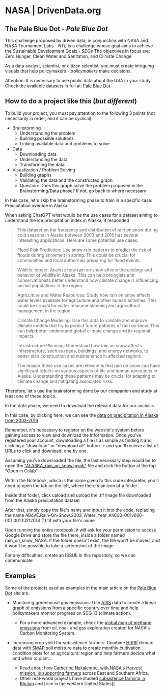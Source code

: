 # NASA | DrivenData.org
## The Pale Blue Dot - *Pale Blue Dot*

This challenge proposed by driven data, in conjunction with NASA and NASA Tournament Labs - *NTL*
Is a challenge whose goal aims to achieve the Sustainable Development Goals - *SDGs*
The objectives in focus are: Zero Hunger, Clean Water and Sanitation, and Climate Change

As a data analyst, scientist, or citizen scientist, you must create intriguing visuals that help policymakers - *policymakers* make decisions.

Attention: It is necessary to use public data about the USA in your study. Check the available datasets in full at: [Pale Blue Dot](https://www.drivendata.org/competitions/256/pale-blue-dot/)

## How to do a project like this (*but different*)

To build your project, you must pay attention to the following 3 points (not necessarily in order, and it can be cyclical):

- Brainstorming
  - Understanding the problem
  - Building possible solutions
  - Linking available data and problems to solve
- Data
  - Downloading data
  - Understanding the data
  - Transforming the data
- Visualization / Problem Solving
  - Building graphs
  - Validating the data and the constructed graph
  - Question: Does this graph solve the problem proposed in the Brainstorming/Data phase? If not, go back to where necessary

In this case, let's skip the brainstorming phase to train in a specific case:
  Precipitation over ice in Alaska

When asking ChatGPT what would be the use cases for a dataset aiming to understand the ice precipitation index in Alaska, it responded:

> This dataset on the frequency and distribution of rain on snow during cold seasons in Alaska between 2003 and 2016 has several interesting applications. Here are some potential use cases:
> 
> Flood Risk Prediction: Use snow rain patterns to predict the risk of floods during snowmelt in spring. This could be crucial for communities and local authorities preparing for flood events.
> 
> Wildlife Impact: Analyze how rain on snow affects the ecology and behavior of wildlife in Alaska. This can help biologists and conservationists better understand how climate change is influencing animal populations in the region.
> 
> Agriculture and Water Resources: Study how rain on snow affects water levels available for agriculture and other human activities. This could be crucial for water resource planning and agricultural management in the region.
> 
> Climate Change Modeling: Use this data to validate and improve climate models that try to predict future patterns of rain on snow. This can help better understand global climate change and its regional impacts.
> 
> Infrastructure Planning: Understand how rain on snow affects infrastructure, such as roads, buildings, and energy networks, to better plan construction and maintenance in affected regions.
> 
> The reason these use cases are relevant is that rain on snow can have significant effects on various aspects of life and human operations in Alaska. Understanding these patterns may be crucial for adapting to climate change and mitigating associated risks.

Therefore, let's use the brainstorming done by our companion and study at least one of these topics.

In the data phase, we need to download the relevant data for our analysis

In this case, by clicking here, we can see the [data on precipitation in Alaska from 2003-2016](https://search.earthdata.nasa.gov/search/granules?portal=idn&p=C2162145449-ORNL_CLOUD&pg%5B0%5D%5Bv%5D=f&pg%5B0%5D%5Bgsk%5D=-start_date&fi=MODIS&as%5Bscience_keywords%5D%5B0%5D=Atmosphere%3APrecipitation&tl=1703557365.73%213%21%21&fst0=Atmosphere&fsm0=Precipitation)

Remember, it's necessary to register on the website's system before gaining access to view and download the information.
Once you've registered your account, downloading a file is as simple as finding it and clicking a "download" or "download all" button -> and you'll receive a list of URLs to click and download, one by one.

Assuming you've downloaded the file, the last necessary step would be to open the ["ALASKA_rain_on_snow.ipynb"](https://github.com/Birlinha/Pale_Blue_Dot_NASA/blob/main/ALASKA_rain_on_snow.ipynb) file and click the button at the top "Open in Colab"

Within the Notebook, which is the name given to this code interpreter, you'll need to open the tab on the left, where there's an icon of a folder

Inside that folder, click upload and upload the .tif image file downloaded from the Alaska precipitation dataset

After that, simply copy the file's name and input it into the code, replacing the name ABoVE.Rain-On-Snow.2003_Water_Year_Ah000-001v000-001.001.10212018 (1).tif with your file's name

Upon running the entire notebook, it will ask for your permission to access Google Drive and store the file there, inside a folder named rain_on_snow_NASA. If the folder doesn't exist, the file won't be moved, and it won't be possible to take a screenshot of the image

For any difficulties, create an ISSUE in this repository, so we can communicate

## Examples

Some of the projects used as examples in the main article on the [Pale Blue Dot](https://www.drivendata.org/competitions/256/pale-blue-dot/) site are:

- Monitoring greenhouse gas emissions: Use [AIRS](https://airs.jpl.nasa.gov/) data to create a linear graph of emissions from a specific country over time and help policymakers monitor progress on SDG 13 (climate action).
  - For a more advanced example, check the [global map of methane emissions](https://www.earthdata.nasa.gov/learn/articles/methane-fossil-fuel-exploitation) from oil, coal, and gas exploration created for NASA's Carbon Monitoring System.

- Increasing crop yield for subsistence farmers: Combine [HRRR](https://rapidrefresh.noaa.gov/hrrr/#:~:text=The%20HRRR%20is%20a%20NOAA,grids%20with%203km%20radar%20assimilation) climate data with [SMAP](https://www.earthdata.nasa.gov/learn/find-data/near-real-time/smap) soil moisture data to create monthly cultivation condition plots for an agricultural region and help farmers decide what and when to plant.
  - Read about how [Catherine Nakalembe, with NASA's Harvest mission, is supporting farmers](https://www.devex.com/news/how-a-nasa-backed-scientist-uses-satellites-to-help-african-farmers-105010) across East and Southern Africa.
  - Other real-world projects have studied [subsistence farming in Bhutan](https://storymaps.arcgis.com/stories/e36505aa74ea474d9de8db3271ece80a) and [rice in the western United States](

